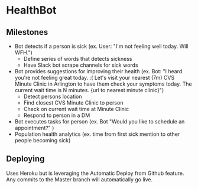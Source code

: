 # HealthBot

## Milestones
- Bot detects if a person is sick (ex. User: "I'm not feeling well today. Will WFH.")
  - Define series of words that detects sickness
  - Have Slack bot scrape channels for sick words
- Bot provides suggestions for improving their health (ex. Bot: "I heard you're not feeling great today. :( Let's visit your nearest (7m) CVS Minute Clinic in Arlington to have them check your symptoms today. The current wait time is N minutes. {url to nearest minute clinic}")
  - Detect persons location
  - Find closest CVS Minute Clinic to person
  - Check on current wait time at Minute Clinic
  - Respond to person in a DM
- Bot executes tasks for person (ex. Bot "Would you like to schedule an appointment?" )
- Population health analytics (ex. time from first sick mention to other people becoming sick)

## Deploying
Uses Heroku but is leveraging the Automatic Deploy from Github feature. Any commits to the Master branch will automatically go live.
